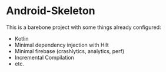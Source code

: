# Android-Skeleton


This is a barebone project with some things already configured:


- Kotlin
- Minimal dependency injection with Hilt
- Minimal firebase (crashlytics, analytics, perf)
- Incremental Compilation
- etc.
